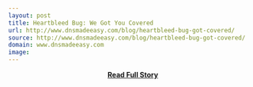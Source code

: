 ```yaml
---
layout: post
title: Heartbleed Bug: We Got You Covered
url: http://www.dnsmadeeasy.com/blog/heartbleed-bug-got-covered/
source: http://www.dnsmadeeasy.com/blog/heartbleed-bug-got-covered/
domain: www.dnsmadeeasy.com
image: 
---
```


<p></p>
<center><p><a href="http://www.dnsmadeeasy.com/blog/heartbleed-bug-got-covered/" style='padding:25px; font-sze:18px; font-weight: bold;'>Read Full Story</a></p></center>
